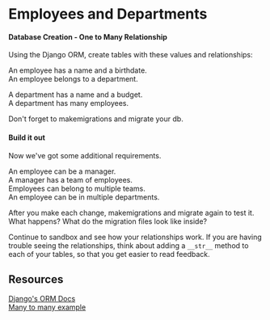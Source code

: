 Employees and Departments
=========================

#### Database Creation - One to Many Relationship

Using the Django ORM, create tables with these values and relationships:

An employee has a name and a birthdate.  
An employee belongs to a department.

A department has a name and a budget.  
A department has many employees.

Don't forget to makemigrations and migrate your db.

#### Build it out

Now we've got some additional requirements.

An employee can be a manager.  
A manager has a team of employees.  
Employees can belong to multiple teams.  
An employee can be in multiple departments.  

After you make each change, makemigrations and migrate again to test it. What happens? What do the migration files look like inside?

Continue to sandbox and see how your relationships work. If you are having trouble seeing the relationships, think about adding a `__str__` method to each of your tables, so that you get easier to read feedback.  

Resources
---------

[Django's ORM Docs](https://docs.djangoproject.com/en/dev/topics/db/models/)  
[Many to many example](https://docs.djangoproject.com/en/dev/topics/db/examples/many_to_many/)